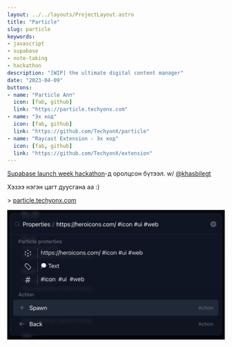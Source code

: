 ```yaml
---
layout: ../../layouts/ProjectLayout.astro
title: "Particle"
slug: particle
keywords:
- javascript
- supabase
- note-taking
- hackathon
description: "[WIP] the ultimate digital content manager"
date: "2023-04-09"
buttons:
- name: "Particle Апп"
  icon: [fab, github]
  link: "https://particle.techyonx.com"
- name: "Эх код"
  icon: [fab, github]
  link: "https://github.com/TechyonX/particle"
- name: "Raycast Extension - Эх код"
  icon: [fab, github]
  link: "https://github.com/TechyonX/extension"
---
```


[Supabase launch week hackathon](https://www.madewithsupabase.com/p/particle-the-ultimate-digital-content-manager-inspired-by-the-quantum-universe)-д оролцсон бүтээл. w/ [@khasbilegt](https://github.com/khasbilegt)

Хэзээ нэгэн цагт дуусгана аа :)

\> [particle.techyonx.com](https://particle.techyonx.com)

![particle cmdk](https://github.com/TechyonX/particle/raw/main/src/images/cmdk.jpg)

